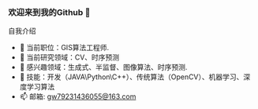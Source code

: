 ### 欢迎来到我的Github 👋
自我介绍

- 🔭 当前职位：GIS算法工程师.
- 💬 当前研究领域：CV、时序预测
- 🌱 感兴趣领域：生成式、半监督、图像算法、时序预测.
- 💬 技能：开发（JAVA\Python\C++）、传统算法（OpenCV）、机器学习、深度学习算法
- 📫 邮箱: gw79231436055@163.com

<!--
**1135063213/1135063213** is a ✨ _special_ ✨ repository because its `README.md` (this file) appears on your GitHub profile.

Here are some ideas to get you started:

- 🔭 I’m currently working on ...
- 🌱 I’m currently learning ...
- 👯 I’m looking to collaborate on ...
- 🤔 I’m looking for help with ...
- 💬 Ask me about ...
- 📫 How to reach me: ...
- 😄 Pronouns: ...
- ⚡ Fun fact: ...
- 😄 Read more about my CSDN: [here](https://blog.csdn.net/qq_44231797?spm=1000.2115.3001.5343)
-->
